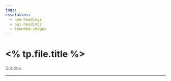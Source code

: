 ```yaml
---
tags: 
cssclasses:
  - neo-headings
  - bai-headings
  - rounded-images
---
```

# <% tp.file.title %> 
<p class="center" style="margin:0;color:gray;">Subtitle</p>

***
